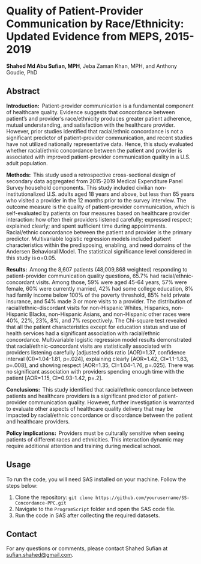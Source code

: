 # Quality of Patient-Provider Communication by Race/Ethnicity: Updated Evidence from MEPS, 2015-2019
**Shahed Md Abu Sufian, MPH**, Jeba Zaman Khan, MPH, and Anthony Goudie, PhD

## Abstract
**Introduction:** 
Patient-provider communication is a fundamental component of healthcare quality. Evidence suggests that concordance between patient’s and provider’s race/ethnicity produces greater patient adherence, mutual understanding, and satisfaction with the healthcare provider. However, prior studies identified that racial/ethnic concordance is not a significant predictor of patient-provider communication, and recent studies have not utilized nationally representative data. Hence, this study evaluated whether racial/ethnic concordance between the patient and provider is associated with improved patient-provider communication quality in a U.S. adult population.

**Methods:** 
This study used a retrospective cross-sectional design of secondary data aggregated from 2015-2019 Medical Expenditure Panel Survey household components. This study included civilian non-institutionalized U.S. adults aged 18 years and above, but less than 65 years who visited a provider in the 12 months prior to the survey interview. The outcome measure is the quality of patient-provider communication, which is self-evaluated by patients on four measures based on healthcare provider interaction: how often their providers listened carefully; expressed respect; explained clearly; and spent sufficient time during appointments. Racial/ethnic concordance between the patient and provider is the primary predictor. Multivariable logistic regression models included patient characteristics within the predisposing, enabling, and need domains of the Andersen Behavioral Model. The statistical significance level considered in this study is α=0.05.

**Results:** 
Among the 8,607 patients (48,009,868 weighted) responding to patient-provider communication quality questions, 65.7% had racial/ethnic-concordant visits. Among those, 59% were aged 45-64 years, 57% were female, 60% were currently married, 42% had some college education, 8% had family income below 100% of the poverty threshold, 85% held private insurance, and 54% made 3 or more visits to a provider. The distribution of racial/ethnic-discordant visits for non-Hispanic Whites, Hispanics, non-Hispanic Blacks, non-Hispanic Asians, and non-Hispanic other races were 40%, 22%, 23%, 8%, and 7% respectively. The Chi-square test revealed that all the patient characteristics except for education status and use of health services had a significant association with racial/ethnic concordance. Multivariable logistic regression model results demonstrated that racial/ethnic-concordant visits are statistically associated with providers listening carefully [adjusted odds ratio (AOR)=1.37, confidence interval (CI)=1.04-1.81, p=.024], explaining clearly [AOR=1.42, CI=1.1-1.83, p=.008], and showing respect [AOR=1.35, CI=1.04-1.76, p=.025]. There was no significant association with providers spending enough time with the patient [AOR=1.15, CI=0.93-1.42, p=.2].

**Conclusions:** 
This study identified that racial/ethnic concordance between patients and healthcare providers is a significant predictor of patient-provider communication quality. However, further investigation is warranted to evaluate other aspects of healthcare quality delivery that may be impacted by racial/ethnic concordance or discordance between the patient and healthcare providers.

**Policy implications:** 
Providers must be culturally sensitive when seeing patients of different races and ethnicities. This interaction dynamic may require additional attention and training during medical school.

## Usage
To run the code, you will need SAS installed on your machine. Follow the steps below:
1. Clone the repository: `git clone https://github.com/yourusername/SS-Concordance-PPC.git`
2. Navigate to the `ProgramScript` folder and open the SAS code file.
3. Run the code in SAS after collecting the required datasets.

## Contact
For any questions or comments, please contact Shahed Sufian at sufian.shahed@gmail.com.
